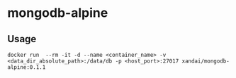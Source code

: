 # mongodb-alpine

## Usage

```
docker run  --rm -it -d --name <container_name> -v <data_dir_absolute_path>:/data/db -p <host_port>:27017 xandai/mongodb-alpine:0.1.1
```
